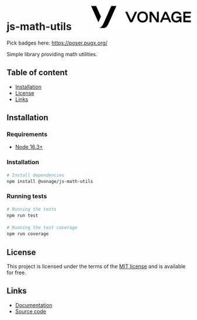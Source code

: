 
<a href="https://www.vonage.com/">
    <img src="public/logo.png" alt="Vonage logo" title="Vonage" align="right" height="60" />
</a>

# js-math-utils
Pick badges here: https://poser.pugx.org/

Simple library providing math utilities.

## Table of content

- [Installation](#installation)
- [License](#license)
- [Links](#links)

## Installation

### Requirements
* [Node 16.3+](https://nodejs.org/en/)

### Installation

``` bash
# Install dependencies
npm install @vonage/js-math-utils
```

### Running tests

``` bash
# Running the tests
npm run test

# Running the test coverage
npm run coverage
```

## License

This project is licensed under the terms of the [MIT license](https://opensource.org/licenses/MIT) and is available for free.

## Links

* [Documentation](https://github.com/Vonage/js-math-utils/wiki)
* [Source code](https://github.com/Vonage/js-math-utils)